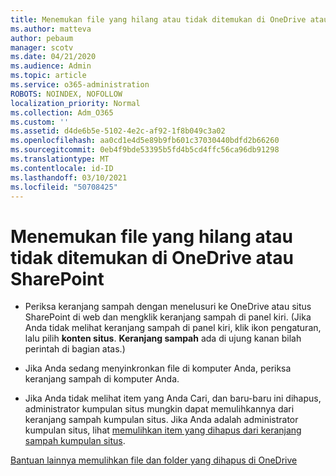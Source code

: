 ```yaml
---
title: Menemukan file yang hilang atau tidak ditemukan di OneDrive atau SharePoint
ms.author: matteva
author: pebaum
manager: scotv
ms.date: 04/21/2020
ms.audience: Admin
ms.topic: article
ms.service: o365-administration
ROBOTS: NOINDEX, NOFOLLOW
localization_priority: Normal
ms.collection: Adm_O365
ms.custom: ''
ms.assetid: d4de6b5e-5102-4e2c-af92-1f8b049c3a02
ms.openlocfilehash: aa0cd1e4d5e89b9fb601c37030440bdfd2b66260
ms.sourcegitcommit: 0eb4f9bde53395b5fd4b5cd4ffc56ca96db91298
ms.translationtype: MT
ms.contentlocale: id-ID
ms.lasthandoff: 03/10/2021
ms.locfileid: "50708425"
---
```

# <a name="find-lost-or-missing-files-in-onedrive-or-sharepoint"></a>Menemukan file yang hilang atau tidak ditemukan di OneDrive atau SharePoint

- Periksa keranjang sampah dengan menelusuri ke OneDrive atau situs SharePoint di web dan mengklik keranjang sampah di panel kiri. (Jika Anda tidak melihat keranjang sampah di panel kiri, klik ikon pengaturan, lalu pilih **konten situs**. **Keranjang sampah** ada di ujung kanan bilah perintah di bagian atas.) 
    
- Jika Anda sedang menyinkronkan file di komputer Anda, periksa keranjang sampah di komputer Anda. 
    
- Jika Anda tidak melihat item yang Anda Cari, dan baru-baru ini dihapus, administrator kumpulan situs mungkin dapat memulihkannya dari keranjang sampah kumpulan situs. Jika Anda adalah administrator kumpulan situs, lihat [memulihkan item yang dihapus dari keranjang sampah kumpulan situs](https://support.microsoft.com/office/restore-items-in-the-recycle-bin-that-were-deleted-from-sharepoint-or-teams-6df466b6-55f2-4898-8d6e-c0dff851a0be).
    
[Bantuan lainnya memulihkan file dan folder yang dihapus di OneDrive](https://go.microsoft.com/fwlink/?linkid=872872)
  

